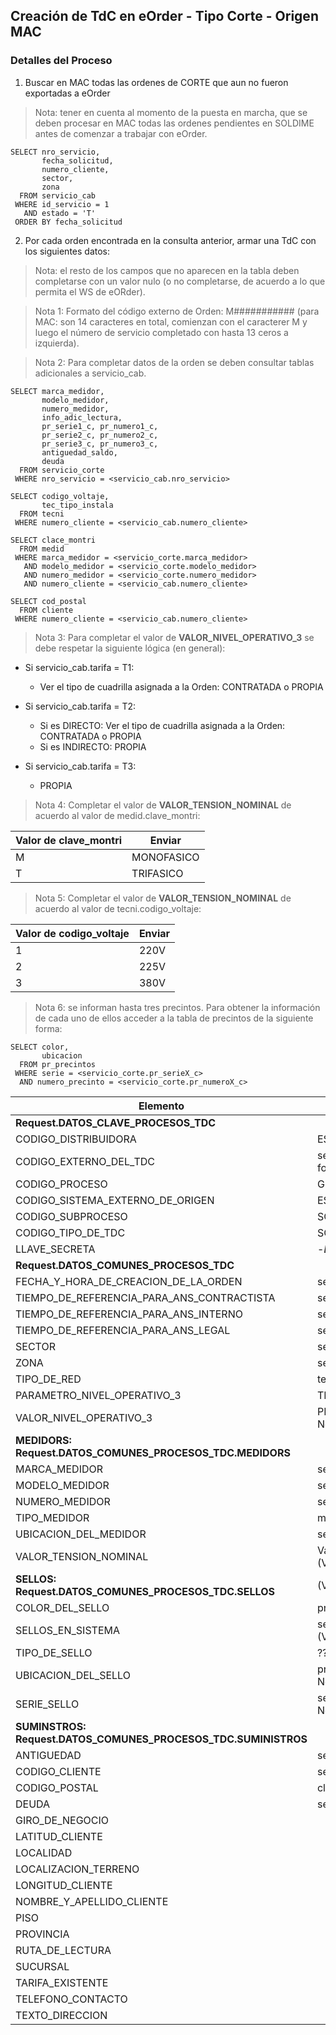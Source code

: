 ## Creación de TdC en eOrder - Tipo Corte - Origen MAC
### Detalles del Proceso


1. Buscar en MAC todas las ordenes de CORTE que aun no fueron exportadas a eOrder

> Nota: tener en cuenta al momento de la puesta en marcha, que se deben procesar en MAC todas las ordenes pendientes en SOLDIME antes de comenzar a trabajar con eOrder.

~~~
SELECT nro_servicio,
       fecha_solicitud,
       numero_cliente,
       sector,
       zona
  FROM servicio_cab 
 WHERE id_servicio = 1 
   AND estado = 'T' 
 ORDER BY fecha_solicitud
~~~

2. Por cada orden encontrada en la consulta anterior, armar una TdC con los siguientes datos:

> Nota: el resto de los campos que no aparecen en la tabla deben completarse con un valor nulo (o no completarse, de acuerdo a lo que permita el WS de eORder).

> Nota 1: Formato del código externo de Orden: M########### (para MAC: son 14 caracteres en total, comienzan con el caracterer M y luego el número de servicio completado con hasta 13 ceros a izquierda). 
  
> Nota 2: Para completar datos de la orden se deben consultar tablas adicionales a servicio_cab.

~~~
SELECT marca_medidor,
       modelo_medidor,
       numero_medidor,
       info_adic_lectura,
       pr_serie1_c, pr_numero1_c,
       pr_serie2_c, pr_numero2_c,
       pr_serie3_c, pr_numero3_c,
       antiguedad_saldo,
       deuda
  FROM servicio_corte 
 WHERE nro_servicio = <servicio_cab.nro_servicio>
  
SELECT codigo_voltaje,
       tec_tipo_instala
  FROM tecni 
 WHERE numero_cliente = <servicio_cab.numero_cliente>
  
SELECT clace_montri
  FROM medid
 WHERE marca_medidor = <servicio_corte.marca_medidor> 
   AND modelo_medidor = <servicio_corte.modelo_medidor> 
   AND numero_medidor = <servicio_corte.numero_medidor>
   AND numero_cliente = <servicio_cab.numero_cliente>
   
SELECT cod_postal
  FROM cliente 
 WHERE numero_cliente = <servicio_cab.numero_cliente>
~~~


> Nota 3: Para completar el valor de **VALOR_NIVEL_OPERATIVO_3** se debe respetar la siguiente lógica (en general):  

* Si servicio_cab.tarifa = T1:
    * Ver el tipo de cuadrilla asignada a la Orden: CONTRATADA o PROPIA

* Si servicio_cab.tarifa = T2:
    * Si es DIRECTO: Ver el tipo de cuadrilla asignada a la Orden: CONTRATADA o PROPIA
    * Si es INDIRECTO: PROPIA
       
* Si servicio_cab.tarifa = T3:
    * PROPIA


> Nota 4: Completar el valor de **VALOR_TENSION_NOMINAL** de acuerdo al valor de medid.clave_montri:  

| Valor de clave_montri | Enviar |
|-----|------|
| M | MONOFASICO | 
| T | TRIFASICO | 


> Nota 5: Completar el valor de **VALOR_TENSION_NOMINAL** de acuerdo al valor de tecni.codigo_voltaje:  

| Valor de codigo_voltaje | Enviar |
|-----|------|
| 1 | 220V | 
| 2 | 225V | 
| 3 | 380V | 

> Nota 6: se informan hasta tres precintos. Para obtener la información de cada uno de ellos acceder a la tabla de precintos de la siguiente forma:

~~~
SELECT color,
       ubicacion
  FROM pr_precintos
 WHERE serie = <servicio_corte.pr_serieX_c> 
  AND numero_precinto = <servicio_corte.pr_numeroX_c>  
~~~


| Elemento | Valor |
| --------- | --------- | 
| **Request.DATOS_CLAVE_PROCESOS_TDC** |  |
| CODIGO_DISTRIBUIDORA | ESU |
| CODIGO_EXTERNO_DEL_TDC | servicio_cab.nro_servicio con formato (ver Nota 1) |
| CODIGO_PROCESO | GI |
| CODIGO_SISTEMA_EXTERNO_DE_ORIGEN | ESUMAC |
| CODIGO_SUBPROCESO | SCR |
| CODIGO_TIPO_DE_TDC | SCR.01 |
| LLAVE_SECRETA | -*Definir*- |
| **Request.DATOS_COMUNES_PROCESOS_TDC** | |
| FECHA_Y_HORA_DE_CREACION_DE_LA_ORDEN | servicio_cab.fecha_solicitud |
| TIEMPO_DE_REFERENCIA_PARA_ANS_CONTRACTISTA | servicio_cab.fecha_solicitud |
| TIEMPO_DE_REFERENCIA_PARA_ANS_INTERNO | servicio_cab.fecha_solicitud |
| TIEMPO_DE_REFERENCIA_PARA_ANS_LEGAL | servicio_cab.fecha_solicitud |
| SECTOR | servicio_cab.sector |
| ZONA | servicio_cab.zona |
| TIPO_DE_RED | tecni.tec_tipo_instala |
| PARAMETRO_NIVEL_OPERATIVO_3 | TIPO_CUADRILLA |
| VALOR_NIVEL_OPERATIVO_3 | PROPIA o CONTRATADA (ver Nota 3) |
| **MEDIDORS: Request.DATOS_COMUNES_PROCESOS_TDC.MEDIDORS** | |
| MARCA_MEDIDOR | servicio_corte.marca_medidor |
| MODELO_MEDIDOR | servicio_corte.modelo_medidor |
| NUMERO_MEDIDOR | servicio_corte.numero_medidor |
| TIPO_MEDIDOR | medid.clave_montri (ver Nota 4) |
| UBICACION_DEL_MEDIDOR | servicio_corte.info_adic_lectura |
| VALOR_TENSION_NOMINAL | Valor según tecni.codigo_voltaje (Ver Nota 5) |
| **SELLOS: Request.DATOS_COMUNES_PROCESOS_TDC.SELLOS** | (Ver Nota 6) |
| COLOR_DEL_SELLO | pr_precintos.color (Ver Nota 6) |
| SELLOS_EN_SISTEMA | servicio_corte.pr_numeroX_c (Ver Nota 6) |
| TIPO_DE_SELLO | ??????? |
| UBICACION_DEL_SELLO | pr_precintos.ubicacion (Ver Nota 6) |
| SERIE_SELLO | servicio_corte.pr_serieX_c (Ver Nota 6) |
| **SUMINSTROS: Request.DATOS_COMUNES_PROCESOS_TDC.SUMINISTROS** | |
| ANTIGUEDAD | servicio_corte.antiguedad_saldo |
| CODIGO_CLIENTE | servicio_cab.numero_cliente | 
| CODIGO_POSTAL | cliente.cod_postal |
| DEUDA | servicio_corte.deuda |
| GIRO_DE_NEGOCIO | |
| LATITUD_CLIENTE | |
| LOCALIDAD | |
| LOCALIZACION_TERRENO | |
| LONGITUD_CLIENTE | |
| NOMBRE_Y_APELLIDO_CLIENTE | |
| PISO | |
| PROVINCIA | |
| RUTA_DE_LECTURA | |
| SUCURSAL | |
| TARIFA_EXISTENTE | |
| TELEFONO_CONTACTO | |
| TEXTO_DIRECCION | |


